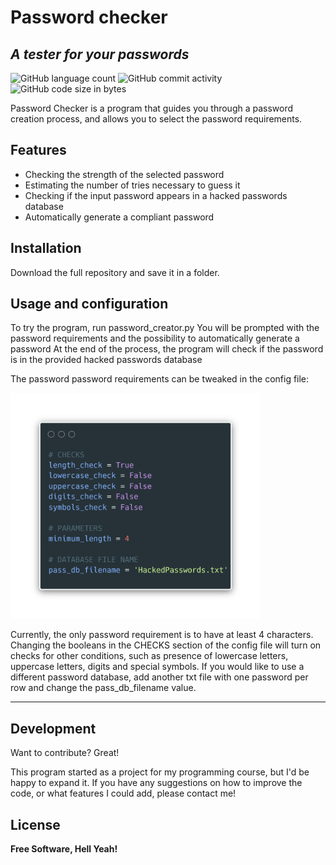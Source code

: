 # Password checker
## _A tester for your passwords_

![GitHub language count](https://img.shields.io/github/languages/count/axel-a-arnone/pw_checker)
![GitHub commit activity](https://img.shields.io/github/commit-activity/w/axel-a-arnone/pw_checker)
![GitHub code size in bytes](https://img.shields.io/github/languages/code-size/axel-a-arnone/pw_checker)

Password Checker is a program that guides you through a password creation process, and allows you to select the password requirements.

## Features

- Checking the strength of the selected password
- Estimating the number of tries necessary to guess it
- Checking if the input password appears in a hacked passwords database
- Automatically generate a compliant password


## Installation

Download the full repository and save it in a folder.



## Usage and configuration

To try the program, run password_creator.py
You will be prompted with the password requirements and the possibility to automatically generate a password
At the end of the process, the program will check if the password is in the provided hacked passwords database

The password password requirements can be tweaked in the config file:

<img src="https://github.com/axel-a-arnone/pw_checker/blob/main/images/config_img.png" width="400">

Currently, the only password requirement is to have at least 4 characters.
Changing the booleans in the CHECKS section of the config file will turn on checks for other conditions, such as presence of lowercase letters, uppercase letters, digits and special symbols.
If you would like to use a different password database, add another txt file with one password per row and change the pass_db_filename value.

---

## Development

Want to contribute? Great!

This program started as a project for my programming course, but I'd be happy to expand it.
If you have any suggestions on how to improve the code, or what features I could add, please contact me!


## License

**Free Software, Hell Yeah!**

